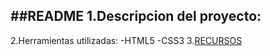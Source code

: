 ##README
1.Descripcion del proyecto:
  -
2.Herramientas utilizadas:
  -HTML5
  -CSS3
3.[RECURSOS](assets/images/...)
